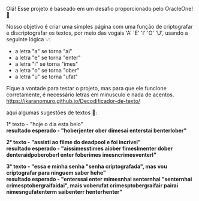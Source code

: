 Olá!
Esse projeto é baseado em um desafio proporcionado pelo OracleOne! 🚀

Nosso objetivo é criar uma simples página com uma função de criptografar e discriptografar os textos, por meio das vogais 'A' 'E' 'I' 'O' 'U', usando a seguinte lógica 💡: 

- a letra "a" se torna "ai"
- a letra "e" se torna "enter"
- a letra "i" se torna "imes"
- a letra "o" se torna "ober"
- a letra "u" se torna "ufat"

Fique a vontade para testar o projeto, mas para que ele funcione corretamente, é necessário letras em minusculo e nada de acentos.
https://ikaranomuro.github.io/Decodificador-de-texto/

aqui algumas sugestões de textos 📝:

1° texto - "hoje o dia esta belo"  <br>
<strong> resultado esperado - "hoberjenter ober dimesai enterstai benterlober"

2° texto - "assisti ao filme do deadpool e foi incrivel"  <br>
<strong> resultado esperado - "aissimesstimes aiober fimeslmenter dober denteraidpoberoberl enter foberimes imesncrimesventerl"

3° texto - "essa e minha senha "senha criptografada", mas vou criptografar para ninguem saber hehe" <br>
<strong> resultado esperado - "enterssai enter mimesnhai senternhai "senternhai crimesptobergraifaidai", mais voberufat crimesptobergraifair pairai nimesngufatenterm saibenterr henterhenter"
